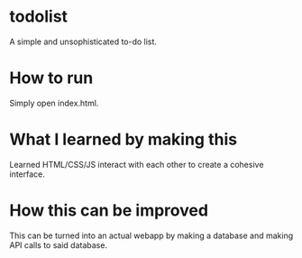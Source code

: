 # todolist
 A simple and unsophisticated to-do list.

# How to run
 Simply open index.html.

# What I learned by making this
 Learned HTML/CSS/JS interact with each other to create a cohesive interface.

# How this can be improved
 This can be turned into an actual webapp by making a database and making API calls to said database.
